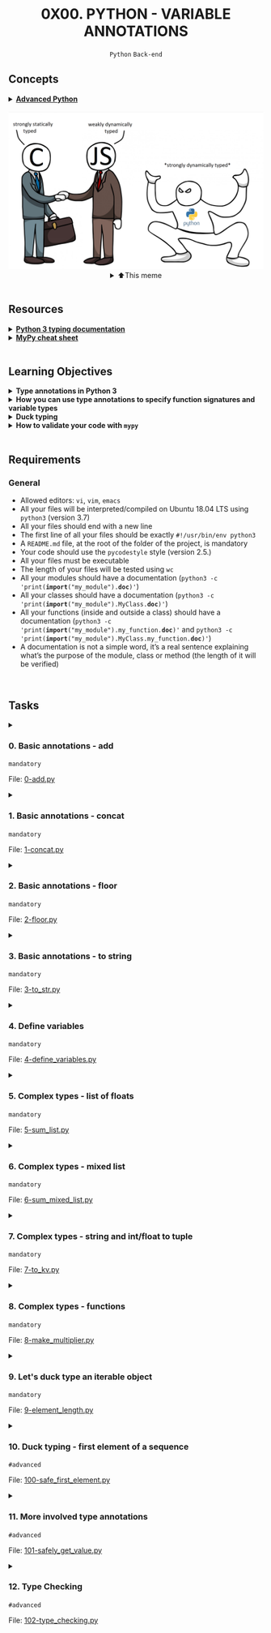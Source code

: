 <h1 align="center"><b>0X00. PYTHON - VARIABLE ANNOTATIONS</b></h1>
<div align="center"><code>Python</code> <code>Back-end</code></div>

## Concepts
<details>
<summary><b><a href="https://intranet.alxswe.com/rltoken/5j0OtdWh36_HVAHKJX2gaA">Advanced Python</a></b></summary><br>

<br><p align="center">※※※※※※※※※※※※</p><br>
</details>

<br>
<div align="center"><img alt="" src="https://github.com/codenvibes/alx-backend-python/blob/master/0x00-python_variable_annotations/images/y9y25tefi5401.png"></div>

<div align="center">
<details>
<summary>⬆️This meme</summary><br>
<div align="left">

Programming languages can be categorized in a few ways, including how they handle data types. Typing refers to how strictly a programming language enforces data types. 

* Statically typed languages  are those that require you to explicitly declare the data type of a variable before you use it. This can help to prevent errors, but it can also be more verbose.
* Dynamically typed languages are those that do not require you to declare the data types of variables. This can make the code more concise, but it can also be more error-prone.

The meme is comparing two different paradigms for managing code dependencies: CommonJS (CJS) and Python. 

* CommonJS is a module system that is often used with dynamically typed languages like JavaScript. It uses a synchronous require function to load modules.
* Python is a general-purpose, high-level programming language that can be  statically or dynamically typed. It uses an import statement to load modules.

The meme  plays on the stereotype that CJS is a complex and error-prone way to manage dependencies,  while Python’s import statement is  much simpler and  easier to use.

Here are some additional details about CJS and Python:

* **CommonJS** is a module system that is designed to run in server-side environments. It uses a synchronous require function to load modules. This can make it slow and difficult to debug.
* **Python** is a general-purpose programming language that can be used for a wide variety of tasks. It has a built-in module system that uses an import statement to load modules. This makes it simple and easy to use.

Whether a language is statically or dynamically typed is a separate consideration from how it handles code dependencies. 

</div>
</details>
</div>

<!-- <br>
<hr>
<h3><a href=>Notes</a></h3>
<hr> -->


<!--==================================================-->
<br>

## Resources
<details>
<summary><b><a href="https://docs.python.org/3/library/typing.html">Python 3 typing documentation</a></b></summary><br>


<br><p align="center">※※※※※※※※※※※※</p><br>
</details>


<details>
<summary><b><a href="https://mypy.readthedocs.io/en/latest/cheat_sheet_py3.html">MyPy cheat sheet</a></b></summary><br>


<br><p align="center">※※※※※※※※※※※※</p><br>
</details>



<!--==================================================-->
<br>

## Learning Objectives
<details>
<summary><b><a href=" "> </a>Type annotations in Python 3</b></summary><br>

Type annotations in Python 3 are a feature that allows developers to specify the types of variables, function parameters, and return values. This feature was introduced in Python 3.5 through PEP 484 and has since been improved in subsequent versions. Type annotations help with code readability, provide hints for IDEs and linters, and facilitate static type checking using tools like `mypy`.

Here's an overview of how to use type annotations in Python 3:

### Basic Type Annotations

#### Variables

You can annotate the type of variables using the syntax:
```python
variable_name: type = value
```

Example:
```python
name: str = "John"
age: int = 30
height: float = 5.9
is_active: bool = True
```

#### Functions

You can annotate the types of function parameters and return values:
```python
def function_name(param1: type1, param2: type2) -> return_type:
    pass
```

Example:
```python
def greet(name: str) -> str:
    return f"Hello, {name}"

def add(a: int, b: int) -> int:
    return a + b
```

### Complex Types

#### Lists, Tuples, and Dictionaries

For collections, you can use the `List`, `Tuple`, and `Dict` types from the `typing` module:
```python
from typing import List, Tuple, Dict

names: List[str] = ["Alice", "Bob", "Charlie"]
point: Tuple[int, int] = (10, 20)
scores: Dict[str, int] = {"Alice": 85, "Bob": 92}
```

#### Optional and Union Types

To indicate that a variable can be of more than one type, or that it can be `None`, you can use `Union` and `Optional` from the `typing` module:
```python
from typing import Union, Optional

# A variable that can be either an int or a float
number: Union[int, float] = 3.14

# A variable that can be either a string or None
name: Optional[str] = None
```

### Type Aliases

You can create type aliases to simplify complex type annotations:
```python
from typing import List, Dict

# Define a type alias
Address = Dict[str, str]

# Use the type alias
addresses: List[Address] = [{"street": "Main St", "city": "Springfield"}]
```

### Generics

Generics can be used to create functions and classes that can work with any type. This is done using `TypeVar` from the `typing` module:
```python
from typing import TypeVar, Generic, List

T = TypeVar('T')

def get_first_element(elements: List[T]) -> T:
    return elements[0]

# Example usage
print(get_first_element([1, 2, 3]))  # Output: 1
print(get_first_element(["a", "b", "c"]))  # Output: "a"
```

### Annotating Class Methods

You can also annotate class methods, including `self` and `cls`:
```python
from typing import List

class Person:
    def __init__(self, name: str, age: int) -> None:
        self.name = name
        self.age = age

    def greet(self) -> str:
        return f"Hello, my name is {self.name}."

    @classmethod
    def from_dict(cls, data: dict) -> "Person":
        return cls(name=data["name"], age=data["age"])
```

### Type Checking with `mypy`

To perform static type checking, you can use `mypy`, a static type checker for Python:
```sh
pip install mypy
```

Then run `mypy` on your Python files:
```sh
mypy your_script.py
```

### Summary

Type annotations are a powerful feature in Python that can improve code clarity and facilitate debugging and maintenance. By using type annotations, you can make your code more understandable and leverage tools for static type checking to catch potential issues early in the development process.

<br><p align="center">※※※※※※※※※※※※</p><br>
</details>


<details>
<summary><b><a href=" "> </a>How you can use type annotations to specify function signatures and variable types</b></summary><br>

Type annotations in Python provide a way to specify the types of variables, function parameters, and return values. They can improve code readability, facilitate static type checking, and help with IDE autocompletion. Here's a guide on how to use type annotations for function signatures and variable types:

### 1. Variable Type Annotations

To specify the type of a variable, use a colon followed by the type:

```python
# Basic types
name: str = "Alice"
age: int = 30
is_student: bool = True
height: float = 5.7

# List and dictionary types
numbers: list[int] = [1, 2, 3, 4, 5]
grades: dict[str, int] = {"math": 90, "science": 85}
```

### 2. Function Signatures

Type annotations can also be used to specify the types of function parameters and return values:

```python
def greet(name: str) -> str:
    return f"Hello, {name}!"

def add(x: int, y: int) -> int:
    return x + y

def get_top_students(students: dict[str, int]) -> list[str]:
    return [name for name, grade in students.items() if grade > 90]
```

### 3. Optional Types

Sometimes, a variable or a function parameter can be of multiple types or `None`. Use the `Optional` type hint from the `typing` module:

```python
from typing import Optional

def find_student(student_id: int) -> Optional[str]:
    if student_id == 1:
        return "Alice"
    return None
```

### 4. Union Types

When a variable or parameter can be one of several types, use the `Union` type hint:

```python
from typing import Union

def process_data(data: Union[str, int]) -> str:
    if isinstance(data, int):
        return f"Processing number: {data}"
    return f"Processing string: {data}"
```

### 5. Complex Data Structures

For more complex data structures, use `List`, `Dict`, `Tuple`, etc., from the `typing` module:

```python
from typing import List, Dict, Tuple

def calculate_averages(grades: List[int]) -> float:
    return sum(grades) / len(grades)

def student_info() -> Dict[str, Tuple[int, float]]:
    return {"Alice": (21, 3.5), "Bob": (22, 3.7)}
```

### 6. Custom Types

For more specific types, you can create your own type aliases:

```python
from typing import List, Dict, Tuple

Student = Dict[str, Union[int, float]]

def get_student_details() -> List[Student]:
    return [{"name": "Alice", "age": 21, "gpa": 3.5}, {"name": "Bob", "age": 22, "gpa": 3.7}]
```

### 7. Type Checking

While type annotations do not enforce types at runtime, they are useful for static type checkers like `mypy`. To check your code with `mypy`, install it and run:

```bash
pip install mypy
mypy your_script.py
```

### Example Code with Type Annotations

```python
from typing import List, Dict, Union

def student_summary(students: List[Dict[str, Union[int, str]]]) -> None:
    for student in students:
        name: str = student["name"]
        age: int = student["age"]
        print(f"Student Name: {name}, Age: {age}")

# Sample usage
students_data = [{"name": "Alice", "age": 21}, {"name": "Bob", "age": 22}]
student_summary(students_data)
```

In this example, `student_summary` takes a list of dictionaries where each dictionary represents a student with `name` as a string and `age` as an integer. The function prints the name and age of each student.

By using type annotations, you can make your code clearer and more maintainable, and leverage tools like `mypy` to catch type-related errors before they cause problems at runtime.

<br><p align="center">※※※※※※※※※※※※</p><br>
</details>


<details>
<summary><b><a href=" "> </a>Duck typing</b></summary><br>

Duck typing is a concept in dynamic typing languages like Python, where the type or class of an object is determined by its behavior (methods and properties) rather than its explicit type. The term comes from the phrase "If it looks like a duck, swims like a duck, and quacks like a duck, then it probably is a duck."

In duck typing, you don't check the type of an object to determine if it has the right interface; you just use the object and assume it has the necessary methods and attributes. This can make code more flexible and easier to extend.

Here's an example to illustrate duck typing in Python:

### Example of Duck Typing

Suppose you have a function that processes different types of animals, and you want to include a behavior where they can "speak". Instead of checking the type of each animal, you rely on the `speak` method being present:

```python
class Dog:
    def speak(self):
        return "Woof!"

class Cat:
    def speak(self):
        return "Meow!"

class Bird:
    def speak(self):
        return "Tweet!"

def animal_sound(animal):
    print(animal.speak())

# Sample usage
dog = Dog()
cat = Cat()
bird = Bird()

animal_sound(dog)  # Outputs: Woof!
animal_sound(cat)  # Outputs: Meow!
animal_sound(bird) # Outputs: Tweet!
```

In this example, the `animal_sound` function doesn't care about the type of the object passed to it. As long as the object has a `speak` method, it will work correctly.

### Advantages of Duck Typing

1. **Flexibility:** Allows you to write more generic and reusable code.
2. **Ease of Extension:** New types can be added without modifying existing code as long as they conform to the expected interface.
3. **Simplicity:** Reduces the need for complex type hierarchies and inheritance.

### Potential Issues

1. **Runtime Errors:** If an object doesn’t have the expected method, it will raise an `AttributeError` at runtime.
2. **Readability:** It can sometimes be less clear what types are expected, making code harder to understand.

### Duck Typing with Type Annotations

Even with duck typing, you can use type annotations to indicate the expected interface using `Protocol` from the `typing` module (available in Python 3.8+). This allows you to define the expected methods without enforcing a specific type.

```python
from typing import Protocol

class Speakable(Protocol):
    def speak(self) -> str:
        ...

def animal_sound(animal: Speakable) -> None:
    print(animal.speak())

class Dog:
    def speak(self) -> str:
        return "Woof!"

class Cat:
    def speak(self) -> str:
        return "Meow!"

# Sample usage
dog = Dog()
cat = Cat()

animal_sound(dog)  # Outputs: Woof!
animal_sound(cat)  # Outputs: Meow!
```

In this example, `Speakable` is a protocol that specifies the `speak` method. The `animal_sound` function expects any object that conforms to the `Speakable` protocol, ensuring that the object has a `speak` method.

### Summary

Duck typing is a powerful feature in Python that allows for more flexible and dynamic code by relying on the presence of methods and attributes rather than explicit types. While it offers many advantages, it also requires careful handling to avoid runtime errors. Using type annotations and protocols can help document and enforce expected behaviors, combining the best of both worlds.

<br><p align="center">※※※※※※※※※※※※</p><br>
</details>


<details>
<summary><b><a href=" "> </a>How to validate your code with <code>mypy</code></b></summary><br>

Validating your code with `mypy` is a straightforward process that involves a few steps:

1. **Install mypy**: First, you need to install `mypy` if you haven't already. You can do this using `pip`:
   ```bash
   pip install mypy
   ```

2. **Add Type Annotations**: Ensure your code has type annotations for variables, function parameters, and return types. Here's a simple example:
   ```python
   def add(x: int, y: int) -> int:
       return x + y

   def greet(name: str) -> str:
       return f"Hello, {name}!"
   ```

3. **Run mypy**: Run `mypy` on your Python script or module. You can do this from the command line:
   ```bash
   mypy your_script.py
   ```

4. **Fix Reported Issues**: `mypy` will report any type inconsistencies or errors it finds. Fix these issues to ensure your code conforms to the specified types.

### Detailed Example

Let's walk through an example:

#### Step 1: Create a Python Script with Type Annotations

Create a file named `example.py` with the following content:

```python
from typing import List, Optional, Union

def add(x: int, y: int) -> int:
    return x + y

def greet(name: str) -> str:
    return f"Hello, {name}!"

def find_student(student_id: int) -> Optional[str]:
    students = {1: "Alice", 2: "Bob"}
    return students.get(student_id)

def process_data(data: Union[str, int]) -> str:
    if isinstance(data, int):
        return f"Processing number: {data}"
    return f"Processing string: {data}"

def calculate_averages(grades: List[int]) -> float:
    return sum(grades) / len(grades)
```

#### Step 2: Install mypy

If you haven't installed `mypy` yet, do so using `pip`:
```bash
pip install mypy
```

#### Step 3: Run mypy

Run `mypy` on your script:

```bash
mypy example.py
```

#### Step 4: Interpret the Output and Fix Issues

`mypy` will output something like this if there are type errors:

```
example.py:14: error: Incompatible return value type (got "Optional[str]", expected "str")
example.py:19: error: Argument 1 to "sum" has incompatible type "List[float]"; expected "Iterable[int]"
```

These messages indicate that there are type mismatches in the `find_student` and `calculate_averages` functions.

### Common Fixes

1. **Optional Return Type**: Ensure that functions that can return `None` are properly annotated with `Optional`.

2. **Correct Type Usage**: Ensure that you are passing the correct types to functions and using them correctly within your code.

### Improved Example

Here’s how you can fix the issues based on `mypy` feedback:

```python
from typing import List, Optional, Union

def add(x: int, y: int) -> int:
    return x + y

def greet(name: str) -> str:
    return f"Hello, {name}!"

def find_student(student_id: int) -> Optional[str]:
    students = {1: "Alice", 2: "Bob"}
    return students.get(student_id)

def process_data(data: Union[str, int]) -> str:
    if isinstance(data, int):
        return f"Processing number: {data}"
    return f"Processing string: {data}"

def calculate_averages(grades: List[int]) -> float:
    return sum(grades) / len(grades)
```

Now, re-run `mypy`:

```bash
mypy example.py
```

If everything is correct, `mypy` should not report any errors:

```
Success: no issues found in 1 source file
```

### Additional Tips

- **Use `# type: ignore`**: If `mypy` complains about a particular line but you are certain it is correct, you can silence the warning by adding `# type: ignore` to that line.
  
  ```python
  def find_student(student_id: int) -> Optional[str]:
      students = {1: "Alice", 2: "Bob"}
      return students.get(student_id)  # type: ignore
  ```

- **Type Aliases**: Use type aliases to simplify complex type annotations.
  
  ```python
  from typing import List, Tuple

  Student = Tuple[int, str]
  def get_students() -> List[Student]:
      return [(1, "Alice"), (2, "Bob")]
  ```

- **Config File**: You can create a `mypy.ini` or `setup.cfg` configuration file to customize `mypy` behavior.

  ```ini
  [mypy]
  ignore_missing_imports = True
  disallow_untyped_defs = True
  ```

Using `mypy` helps catch type-related errors early, making your code more robust and maintainable.

<br><p align="center">※※※※※※※※※※※※</p><br>
</details>




<!--==================================================-->
<br>

## Requirements
<h3>General</h3>

- Allowed editors: <code>vi</code>, <code>vim</code>, <code>emacs</code>
- All your files will be interpreted/compiled on Ubuntu 18.04 LTS using <code>python3</code> (version 3.7)
- All your files should end with a new line
- The first line of all your files should be exactly <code>#!/usr/bin/env python3</code>
- A <code>README.md</code> file, at the root of the folder of the project, is mandatory
- Your code should use the <code>pycodestyle</code> style (version 2.5.)
- All your files must be executable
- The length of your files will be tested using <code>wc</code>
- All your modules should have a documentation (<code>python3 -c 'print(__import__("my_module").__doc__)'</code>)
- All your classes should have a documentation (<code>python3 -c 'print(__import__("my_module").MyClass.__doc__)'</code>)
- All your functions (inside and outside a class) should have a documentation (<code>python3 -c 'print(__import__("my_module").my_function.__doc__)'</code> and <code>python3 -c 'print(__import__("my_module").MyClass.my_function.__doc__)'</code>)
- A documentation is not a simple word, it’s a real sentence explaining what’s the purpose of the module, class or method (the length of it will be verified)

<!--==================================================-->
<br>

## Tasks
<details>
<summary>

### 0. Basic annotations - add
`mandatory`

File: [0-add.py]()
</summary>

<p>Write a type-annotated function <code>add</code> that takes a float <code>a</code> and a float <code>b</code> as arguments and returns their sum as a float. </p>

<pre><code>bob@dylan:~$ cat 0-main.py
#!/usr/bin/env python3
add = __import__('0-add').add

print(add(1.11, 2.22) == 1.11 + 2.22)
print(add.__annotations__)

bob@dylan:~$ ./0-main.py
True
{'a':  &lt;class 'float'&gt;, 'b': &lt;class 'float'&gt;, 'return': &lt;class 'float'&gt;}
</code></pre>


</details>

<details>
<summary>

### 1. Basic annotations - concat
`mandatory`

File: [1-concat.py]()
</summary>

<p>Write a type-annotated function <code>concat</code> that takes a string <code>str1</code> and a string <code>str2</code> as arguments and returns a concatenated string</p>

<pre><code>bob@dylan:~$ cat 1-main.py
#!/usr/bin/env python3
concat = __import__('1-concat').concat

str1 = "egg"
str2 = "shell"

print(concat(str1, str2) == "{}{}".format(str1, str2))
print(concat.__annotations__)

bob@dylan:~$ ./1-main.py
True
{'str1': &lt;class 'str'&gt;, 'str2': &lt;class 'str'&gt;, 'return': &lt;class 'str'&gt;}
</code></pre>


</details>

<details>
<summary>

### 2. Basic annotations - floor
`mandatory`

File: [2-floor.py]()
</summary>

<p>Write a type-annotated function <code>floor</code> which takes a float <code>n</code> as argument and returns the floor of the float.</p>

<pre><code>bob@dylan:~$ cat 2-main.py
#!/usr/bin/env python3

import math

floor = __import__('2-floor').floor

ans = floor(3.14)

print(ans == math.floor(3.14))
print(floor.__annotations__)
print("floor(3.14) returns {}, which is a {}".format(ans, type(ans)))

bob@dylan:~$ ./2-main.py
True
{'n': &lt;class 'float'&gt;, 'return': &lt;class 'int'&gt;}
floor(3.14) returns 3, which is a &lt;class 'int'&gt;
</code></pre>


</details>

<details>
<summary>

### 3. Basic annotations - to string
`mandatory`

File: [3-to_str.py]()
</summary>

<p>Write a type-annotated function <code>to_str</code> that takes a float <code>n</code> as argument and returns the string representation of the float.</p>

<pre><code>bob@dylan:~$ cat 3-main.py
#!/usr/bin/env python3
to_str = __import__('3-to_str').to_str

pi_str = to_str(3.14)
print(pi_str == str(3.14))
print(to_str.__annotations__)
print("to_str(3.14) returns {} which is a {}".format(pi_str, type(pi_str)))

bob@dylan:~$ ./3-main.py
True
{'n': &lt;class 'float'&gt;, 'return': &lt;class 'str'&gt;}
to_str(3.14) returns 3.14, which is a &lt;class 'str'&gt;
</code></pre>


</details>

<details>
<summary>

### 4. Define variables
`mandatory`

File: [4-define_variables.py]()
</summary>

<p>Define and annotate the following variables with the specified values:</p>

<ul>
<li><code>a</code>, an integer with a value of 1</li>
<li><code>pi</code>, a float with a value of 3.14</li>
<li><code>i_understand_annotations</code>, a boolean with a value of True</li>
<li><code>school</code>, a string with a value of “Holberton”</li>
</ul>

<pre><code>bob@dylan:~$ cat 4-main.py
#!/usr/bin/env python3

a = __import__('4-define_variables').a
pi = __import__('4-define_variables').pi
i_understand_annotations = __import__('4-define_variables').i_understand_annotations
school = __import__('4-define_variables').school

print("a is a {} with a value of {}".format(type(a), a))
print("pi is a {} with a value of {}".format(type(pi), pi))
print("i_understand_annotations is a {} with a value of {}".format(type(i_understand_annotations), i_understand_annotations))
print("school is a {} with a value of {}".format(type(school), school))

bob@dylan:~$ ./4-main.py
a is a &lt;class 'int'&gt; with a value of 1
pi is a &lt;class 'float'&gt; with a value of 3.14
i_understand_annotations is a &lt;class 'bool'&gt; with a value of True
school is a &lt;class 'str'&gt; with a value of Holberton
</code></pre>


</details>

<details>
<summary>

### 5. Complex types - list of floats
`mandatory`

File: [5-sum_list.py]()
</summary>

<p>Write a type-annotated function <code>sum_list</code> which takes a list <code>input_list</code> of floats as argument and returns their sum as a float.</p>

<pre><code>bob@dylan:~$ cat 5-main.py
#!/usr/bin/env python3

sum_list = __import__('5-sum_list').sum_list

floats = [3.14, 1.11, 2.22]
floats_sum = sum_list(floats)
print(floats_sum == sum(floats))
print(sum_list.__annotations__)
print("sum_list(floats) returns {} which is a {}".format(floats_sum, type(floats_sum)))

bob@dylan:~$ ./5-main.py
True
{'input_list': typing.List[float], 'return': &lt;class 'float'&gt;}
sum_list(floats) returns 6.470000000000001 which is a &lt;class 'float'&gt;
</code></pre>


</details>

<details>
<summary>

### 6. Complex types - mixed list
`mandatory`

File: [6-sum_mixed_list.py]()
</summary>

<p>Write a type-annotated function <code>sum_mixed_list</code> which takes a list <code>mxd_lst</code> of integers and floats and returns their sum as a float.</p>

<pre><code>bob@dylan:~$ cat 6-main.py
#!/usr/bin/env python3

sum_mixed_list = __import__('6-sum_mixed_list').sum_mixed_list

print(sum_mixed_list.__annotations__)
mixed = [5, 4, 3.14, 666, 0.99]
ans = sum_mixed_list(mixed)
print(ans == sum(mixed))
print("sum_mixed_list(mixed) returns {} which is a {}".format(ans, type(ans)))

bob@dylan:~$ ./6-main.py
{'mxd_lst': typing.List[typing.Union[int, float]], 'return': &lt;class 'float'&gt;}
True
sum_mixed_list(mixed) returns 679.13 which is a &lt;class 'float'&gt;
</code></pre>


</details>

<details>
<summary>

### 7. Complex types - string and int/float to tuple
`mandatory`

File: [7-to_kv.py]()
</summary>

<p>Write a type-annotated function <code>to_kv</code> that takes a string <code>k</code> and an int OR float <code>v</code> as arguments and returns a tuple. The first element of the tuple is the string <code>k</code>. The second element is the square of the int/float <code>v</code> and should be annotated as a float.</p>

<pre><code>bob@dylan:~$ cat 7-main.py
#!/usr/bin/env python3

to_kv = __import__('7-to_kv').to_kv

print(to_kv.__annotations__)
print(to_kv("eggs", 3))
print(to_kv("school", 0.02))

bob@dylan:~$ ./7-main.py
{'k': &lt;class 'str'&gt;, 'v': typing.Union[int, float], 'return': typing.Tuple[str, float]}
('eggs', 9)
('school', 0.0004)
</code></pre>


</details>

<details>
<summary>

### 8. Complex types - functions
`mandatory`

File: [8-make_multiplier.py]()
</summary>

<p>Write a type-annotated function <code>make_multiplier</code> that takes a float <code>multiplier</code> as argument and returns a function that multiplies a float by <code>multiplier</code>.</p>

<pre><code>bob@dylan:~$ cat 8-main.py
#!/usr/bin/env python3

make_multiplier = __import__('8-make_multiplier').make_multiplier
print(make_multiplier.__annotations__)
fun = make_multiplier(2.22)
print("{}".format(fun(2.22)))

bob@dylan:~$ ./8-main.py
{'multiplier': &lt;class 'float'&gt;, 'return': typing.Callable[[float], float]}
4.928400000000001
</code></pre>


</details>

<details>
<summary>

### 9. Let's duck type an iterable object
`mandatory`

File: [9-element_length.py]()
</summary>

<p>Annotate the below function’s parameters and return values with the appropriate types</p>

<pre><code>def element_length(lst):
    return [(i, len(i)) for i in lst]
</code></pre>

<pre><code>bob@dylan:~$ cat 9-main.py 
#!/usr/bin/env python3

element_length =  __import__('9-element_length').element_length

print(element_length.__annotations__)

bob@dylan:~$ ./9-main.py 
{'lst': typing.Iterable[typing.Sequence], 'return': typing.List[typing.Tuple[typing.Sequence, int]]}
</code></pre>


</details>

<details>
<summary>

### 10. Duck typing - first element of a sequence
`#advanced`

File: [100-safe_first_element.py]()
</summary>

<p>Augment the following code with the correct duck-typed annotations:</p>

<pre><code># The types of the elements of the input are not know
def safe_first_element(lst):
    if lst:
        return lst[0]
    else:
        return None
</code></pre>

<pre><code>bob@dylan:~$ cat 100-main.py 
#!/usr/bin/env python3

safe_first_element =  __import__('100-safe_first_element').safe_first_element

print(safe_first_element.__annotations__)

bob@dylan:~$ ./100-main.py 
{'lst': typing.Sequence[typing.Any], 'return': typing.Union[typing.Any, NoneType]}
</code></pre>


</details>

<details>
<summary>

### 11. More involved type annotations
`#advanced`

File: [101-safely_get_value.py]()
</summary>

<p>Given the parameters and the return values, add type annotations to the function</p>

<p>Hint: look into TypeVar</p>

<pre><code>def safely_get_value(dct, key, default = None):
    if key in dct:
        return dct[key]
    else:
        return default
</code></pre>

<pre><code>bob@dylan:~$ cat 101-main.py 
#!/usr/bin/env python3

safely_get_value = __import__('101-safely_get_value').safely_get_value
annotations = safely_get_value.__annotations__

print("Here's what the mappings should look like")
for k, v in annotations.items():
    print( ("{}: {}".format(k, v)))

bob@dylan:~$ ./101-main.py 
Here's what the mappings should look like
dct: typing.Mapping
key: typing.Any
default: typing.Union[~T, NoneType]
return: typing.Union[typing.Any, ~T]
</code></pre>


</details>

<details>
<summary>

### 12. Type Checking
`#advanced`

File: [102-type_checking.py]()
</summary>

<p>Use <code>mypy</code> to validate the following piece of code and apply any necessary changes.</p>

<pre><code>def zoom_array(lst: Tuple, factor: int = 2) -&gt; Tuple:
    zoomed_in: Tuple = [
        item for item in lst
        for i in range(factor)
    ]
    return zoomed_in


array = [12, 72, 91]

zoom_2x = zoom_array(array)

zoom_3x = zoom_array(array, 3.0)
</code></pre>

<pre><code>bob@dylan:~$ mypy 102-type_checking.py
Success: no issues found in 1 source file
bob@dylan:~$ cat 102-main.py 
#!/usr/bin/env python3

zoom_array =  __import__('102-type_checking').zoom_array

print(zoom_array.__annotations__)

bob@dylan:~$ ./102-main.py 
{'lst': typing.Tuple, 'factor': &lt;class 'int'&gt;, 'return': typing.List}
</code></pre>


</details>

